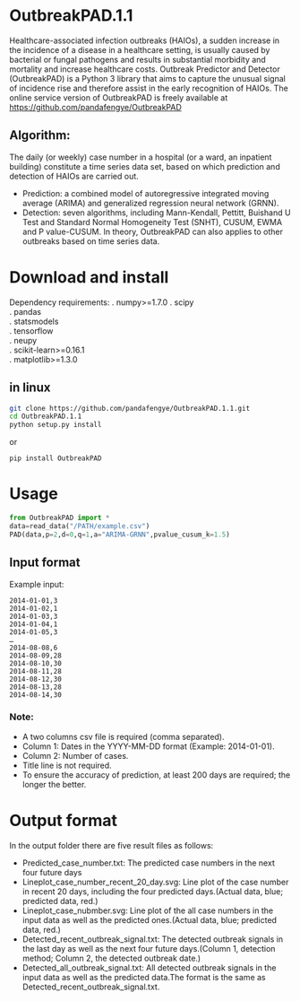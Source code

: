 # OutbreakPAD.1.1
   Healthcare-associated infection outbreaks (HAIOs), a sudden increase in the incidence of a disease in a healthcare setting, is usually caused by bacterial or fungal pathogens and  results in substantial morbidity and mortality and increase healthcare costs. Outbreak Predictor and Detector (OutbreakPAD) is a Python 3 library that aims to capture the unusual signal of incidence rise and therefore assist in the early recognition of HAIOs. The online service version of OutbreakPAD is freely available at https://github.com/pandafengye/OutbreakPAD
## Algorithm:
   The daily (or weekly) case number in a hospital (or a ward, an inpatient building) constitute a time series data set, based on which prediction and detection of HAIOs are carried out. 
  * Prediction: a combined model of autoregressive integrated moving average (ARIMA) and generalized regression neural network (GRNN).
  * Detection: seven algorithms, including Mann-Kendall, Pettitt, Buishand U Test and Standard Normal Homogeneity Test (SNHT), CUSUM, EWMA and P value-CUSUM.
    In theory, OutbreakPAD can also applies to other outbreaks based on time series data.
# Download and install
Dependency requirements:
   . numpy>=1.7.0 
   . scipy  
   . pandas    
   . statsmodels   
   . tensorflow    
   . neupy   
   . scikit-learn>=0.16.1  
   . matplotlib>=1.3.0   
## in linux
```bash
git clone https://github.com/pandafengye/OutbreakPAD.1.1.git    
cd OutbreakPAD.1.1  
python setup.py install 
```
or
```
pip install OutbreakPAD
```
# Usage
```python
from OutbreakPAD import *
data=read_data("/PATH/example.csv")
PAD(data,p=2,d=0,q=1,a="ARIMA-GRNN",pvalue_cusum_k=1.5)
```
## Input format
Example input:
```
2014-01-01,3
2014-01-02,1
2014-01-03,3
2014-01-04,1
2014-01-05,3
…
2014-08-08,6
2014-08-09,28
2014-08-10,30
2014-08-11,28
2014-08-12,30
2014-08-13,28
2014-08-14,30
```
### Note:
  * A two columns csv file is required (comma separated).
  * Column 1: Dates in the YYYY-MM-DD format (Example: 2014-01-01).
  * Column 2: Number of cases.
  * Title line is not required.
  * To ensure the accuracy of prediction, at least 200 days are required; the longer the better.
# Output format
   In the output folder there are five result files as follows:
  * Predicted_case_number.txt: The predicted case numbers in the next four future days
  * Lineplot_case_number_recent_20_day.svg: Line plot of the case number in recent 20 days, including the four predicted days.(Actual data, blue; predicted data, red.)
  * Lineplot_case_nubmber.svg: Line plot of the all case numbers in the input data as well as the predicted ones.(Actual data, blue; predicted data, red.)
  * Detected_recent_outbreak_signal.txt: The detected outbreak signals in the last day as well as the next four future days.(Column 1, detection method; Column 2, the detected outbreak date.)
  * Detected_all_outbreak_signal.txt: All detected outbreak signals in the input data as well as the predicted data.The format is the same as Detected_recent_outbreak_signal.txt.




